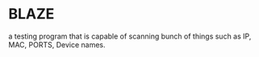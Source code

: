 # BLAZE
a testing program that is capable of scanning bunch of things such as IP, MAC, PORTS, Device names.
